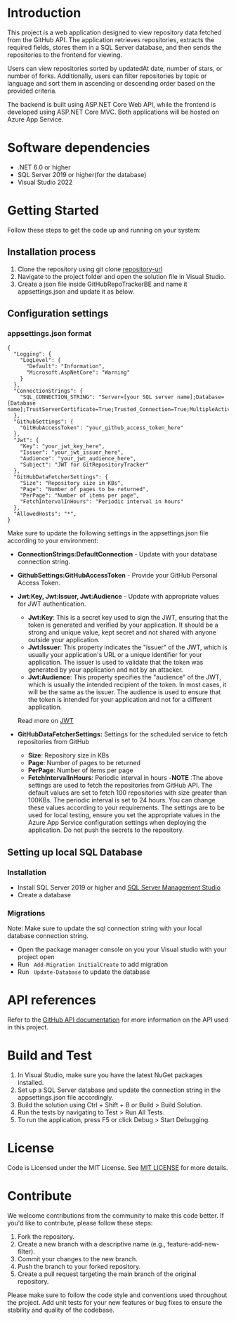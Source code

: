 # Introduction

This project is a web application designed to view repository data fetched from
the GitHub API. The application retrieves repositories, extracts the required
fields, stores them in a SQL Server database, and then sends the repositories to
the frontend for viewing.

Users can view repositories sorted by updatedAt date, number of stars, or number
of forks. Additionally, users can filter repositories by topic or language and
sort them in ascending or descending order based on the provided criteria.

The backend is built using ASP.NET Core Web API, while the frontend is developed
using ASP.NET Core MVC. Both applications will be hosted on Azure App Service.

# Software dependencies

+ .NET 6.0 or higher
+ SQL Server 2019 or higher(for the database)
+ Visual Studio 2022

# Getting Started

Follow these steps to get the code up and running on your system:

## Installation process

1. Clone the repository using git clone [repository-url](https://github.com/FacultyUpskillingOrg/GitHubRepository-Backend.git)
2. Navigate to the project folder and open the solution file in Visual Studio.
3. Create a json file inside GitHubRepoTrackerBE and name it appsettings.json and update it as below.



## Configuration settings

### appsettings.json format

```
{
  "Logging": {
    "LogLevel": {
      "Default": "Information",
      "Microsoft.AspNetCore": "Warning"
    }
  },
  "ConnectionStrings": {
    "SQL_CONNECTION_STRING": "Server=[your SQL server name];Database=[Database name];TrustServerCertificate=True;Trusted_Connection=True;MultipleActiveResultSets=True"
  },
  "GithubSettings": {
    "GitHubAccessToken": "your_github_access_token_here"
  },
  "Jwt": {
    "Key": "your_jwt_key_here",
    "Issuer": "your_jwt_issuer_here",
    "Audience": "your_jwt_audience_here",
    "Subject": "JWT for GitRepositoryTracker"
  },
  "GitHubDataFetcherSettings": {
    "Size": "Repository size in KBs",
    "Page": "Number of pages to be returned",
    "PerPage": "Number of items per page",
    "FetchIntervalInHours": "Periodic interval in hours"
  },
  "AllowedHosts": "*",
}
```

Make sure to update the following settings in the appsettings.json file according to your environment:

- **ConnectionStrings:DefaultConnection** - Update with your database connection string.
- **GithubSettings:GitHubAccessToken** - Provide your GitHub Personal Access Token.

- **Jwt:Key, Jwt:Issuer, Jwt:Audience** - Update with appropriate values for JWT authentication.
  - **Jwt:Key**: This is a secret key used to sign the JWT, ensuring that the token is generated and verified by your application. It should be a strong and unique value, kept secret and not shared with anyone outside your application.
  - **Jwt:Issuer**: This property indicates the "issuer" of the JWT, which is usually your application's URL or a unique identifier for your application. The issuer is used to validate that the token was generated by your application and not by an attacker.
  - **Jwt:Audience**: This property specifies the "audience" of the JWT, which is usually the intended recipient of the token. In most cases, it will be the same as the issuer. The audience is used to ensure that the token is intended for your application and not for a different application.
  
  Read more on [JWT](https://jwt.io/)

- **GitHubDataFetcherSettings:** Settings for the scheduled service to fetch repositories from GitHub
  - **Size**: Repository size in KBs
  - **Page**: Number of pages to be returned
  - **PerPage**: Number of items per page
  - **FetchIntervalInHours**: Periodic interval in hours
-**NOTE** :The above settings are used to fetch the repositories from GitHub API. The default values are set to fetch 100 repositories with size greater than 100KBs. The periodic interval is set to 24 hours. You can change these values according to your requirements.
The settings are to be used for local testing, ensure you set the appropriate values in the Azure App Service configuration settings when deploying the application.
Do not push the secrets to the repository.

## Setting up local SQL Database
### Installation
+ Install SQL Server 2019 or higher and [SQL Server Management Studio](https://learn.microsoft.com/en-us/sql/ssms/download-sql-server-management-studio-ssms?view=sql-server-ver16)
+ Create a database 

### Migrations
Note: Make sure to update the sql connection string with your local database connection string.
+ Open the package manager console on you your Visual studio with your project open
+ Run ``` Add-Migration InitialCreate``` to add migration
+ Run ``` Update-Database``` to update the database

# API references

Refer to the [GitHub API documentation](https://docs.github.com/en/rest?apiVersion=2022-11-28) for more information on the API used in this project.

# Build and Test

1. In Visual Studio, make sure you have the latest NuGet packages installed.
2. Set up a SQL Server database and update the connection string in the appsettings.json file accordingly.
3. Build the solution using Ctrl + Shift + B or Build > Build Solution.
4. Run the tests by navigating to Test > Run All Tests.
5. To run the application, press F5 or click Debug > Start Debugging.

# License
 Code is Licensed under the MIT License. See [MIT LICENSE](https://github.com/FacultyUpskillingOrg/GitHubRepository-Backend/blob/main/LICENSE) for more details.

# Contribute

We welcome contributions from the community to make this code better. If you'd like to contribute, please follow these steps:

1. Fork the repository.
2. Create a new branch with a descriptive name (e.g., feature-add-new-filter).
3. Commit your changes to the new branch.
4. Push the branch to your forked repository.
5. Create a pull request targeting the main branch of the original repository.

Please make sure to follow the code style and conventions used throughout the project. Add unit tests for your new features or bug fixes to ensure the stability and quality of the codebase.
